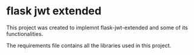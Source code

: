# flask jwt extended

This project was created to implemnt flask-jwt-extended and some of its functionalities.

The requirements file contains all the libraries used in this project.